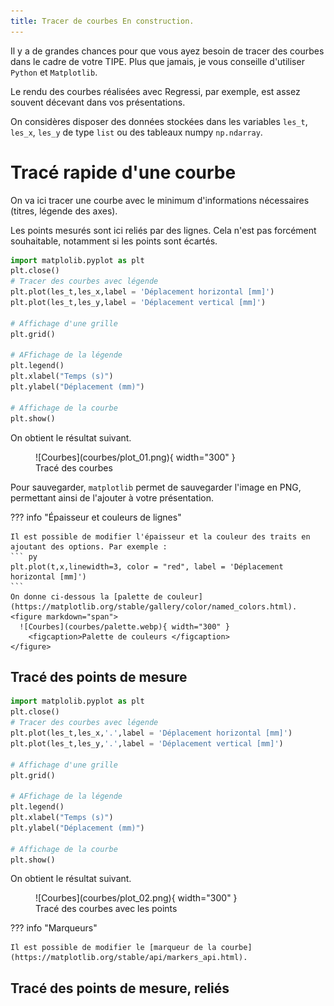```yaml
---
title: Tracer de courbes En construction.
---
```


[comment]: <> (Page manuelle)


Il y a de grandes chances pour que vous ayez besoin de tracer des courbes dans le cadre de votre TIPE.
Plus que jamais, je vous conseille d'utiliser `Python` et `Matplotlib`. 

Le rendu des courbes réalisées avec Regressi, par exemple, est assez souvent décevant dans vos présentations.


On considères disposer des données stockées dans les variables `les_t`, `les_x`, `les_y` de type `list` ou des tableaux numpy `np.ndarray`.


# Tracé rapide d'une courbe

On va ici tracer une courbe avec le minimum d'informations nécessaires (titres, légende des axes).

Les points mesurés sont ici reliés par des lignes. Cela n'est pas forcément souhaitable, notamment si les points sont écartés. 
 
``` py title="Tracé de courbes"
import matplolib.pyplot as plt
plt.close()
# Tracer des courbes avec légende
plt.plot(les_t,les_x,label = 'Déplacement horizontal [mm]')
plt.plot(les_t,les_y,label = 'Déplacement vertical [mm]')

# Affichage d'une grille
plt.grid()

# AFfichage de la légende
plt.legend()
plt.xlabel("Temps (s)")
plt.ylabel("Déplacement (mm)")

# Affichage de la courbe
plt.show()
``` 

On obtient le résultat suivant. 

<figure markdown="span">
  ![Courbes](courbes/plot_01.png){ width="300" }
  <figcaption>Tracé des courbes</figcaption>
</figure>

Pour sauvegarder, `matplotlib` permet de sauvegarder l'image en PNG, permettant ainsi de l'ajouter à votre présentation.


??? info "Épaisseur et couleurs de lignes"

    Il est possible de modifier l'épaisseur et la couleur des traits en ajoutant des options. Par exemple :
    ``` py
    plt.plot(t,x,linewidth=3, color = "red", label = 'Déplacement horizontal [mm]')
    ```
    On donne ci-dessous la [palette de couleur](https://matplotlib.org/stable/gallery/color/named_colors.html).
    <figure markdown="span">
      ![Courbes](courbes/palette.webp){ width="300" }
        <figcaption>Palette de couleurs </figcaption>
    </figure>

## Tracé des points de mesure

``` py title="Tracer de courbes"
import matplolib.pyplot as plt
plt.close()
# Tracer des courbes avec légende
plt.plot(les_t,les_x,'.',label = 'Déplacement horizontal [mm]')
plt.plot(les_t,les_y,'.',label = 'Déplacement vertical [mm]')

# Affichage d'une grille
plt.grid()

# AFfichage de la légende
plt.legend()
plt.xlabel("Temps (s)")
plt.ylabel("Déplacement (mm)")

# Affichage de la courbe
plt.show()
``` 

On obtient le résultat suivant. 

<figure markdown="span">
  ![Courbes](courbes/plot_02.png){ width="300" }
  <figcaption>Tracé des courbes avec les points </figcaption>
</figure>

??? info "Marqueurs"
    
	Il est possible de modifier le [marqueur de la courbe](https://matplotlib.org/stable/api/markers_api.html).

## Tracé des points de mesure, reliés
